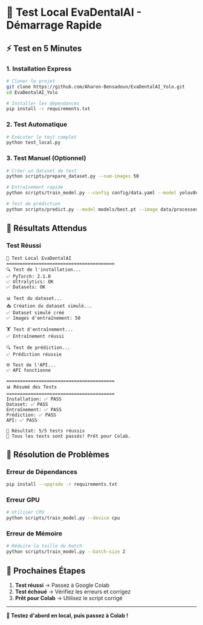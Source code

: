 # 🚀 Test Local EvaDentalAI - Démarrage Rapide

## ⚡ Test en 5 Minutes

### 1. Installation Express

```bash
# Cloner le projet
git clone https://github.com/Aharon-Bensadoun/EvaDentalAI_Yolo.git
cd EvaDentalAI_Yolo

# Installer les dépendances
pip install -r requirements.txt
```

### 2. Test Automatique

```bash
# Exécuter le test complet
python test_local.py
```

### 3. Test Manuel (Optionnel)

```bash
# Créer un dataset de test
python scripts/prepare_dataset.py --num-images 50

# Entraînement rapide
python scripts/train_model.py --config config/data.yaml --model yolov8n.pt --epochs 2 --batch-size 4 --device cpu

# Test de prédiction
python scripts/predict.py --model models/best.pt --image data/processed/test/images/0000.jpg --save
```

## 🎯 Résultats Attendus

### Test Réussi
```
🧪 Test Local EvaDentalAI
========================================
🔍 Test de l'installation...
✅ PyTorch: 2.1.0
✅ Ultralytics: OK
✅ Datasets: OK

📊 Test du dataset...
📥 Création du dataset simulé...
✅ Dataset simulé créé
✅ Images d'entraînement: 50

🏋️ Test d'entraînement...
✅ Entraînement réussi

🔍 Test de prédiction...
✅ Prédiction réussie

🌐 Test de l'API...
✅ API fonctionne

========================================
📊 Résumé des Tests
========================================
Installation: ✅ PASS
Dataset: ✅ PASS
Entraînement: ✅ PASS
Prédiction: ✅ PASS
API: ✅ PASS

🎯 Résultat: 5/5 tests réussis
🎉 Tous les tests sont passés! Prêt pour Colab.
```

## 🔧 Résolution de Problèmes

### Erreur de Dépendances
```bash
pip install --upgrade -r requirements.txt
```

### Erreur GPU
```bash
# Utiliser CPU
python scripts/train_model.py --device cpu
```

### Erreur de Mémoire
```bash
# Réduire la taille du batch
python scripts/train_model.py --batch-size 2
```

## 🚀 Prochaines Étapes

1. **Test réussi** → Passez à Google Colab
2. **Test échoué** → Vérifiez les erreurs et corrigez
3. **Prêt pour Colab** → Utilisez le script corrigé

---

**🎉 Testez d'abord en local, puis passez à Colab !**
